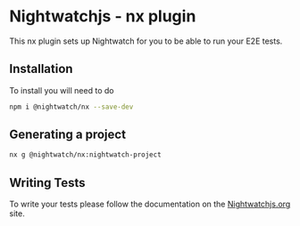 
# Nightwatchjs - nx plugin

This nx plugin sets up Nightwatch for you to be able to run your E2E tests.

## Installation

To install you will need to do

```bash
npm i @nightwatch/nx --save-dev
```

## Generating a project

```bash
nx g @nightwatch/nx:nightwatch-project
```

## Writing Tests

To write your tests please follow the documentation on the [Nightwatchjs.org](https://www.nightwatchjs.org) site.
